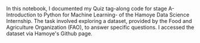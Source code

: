 In this notebook, I documented my Quiz tag-along code for stage A- Introduction to Python for Machine Learning- of the Hamoye Data Science Internship.
The task involved exploring a dataset, provided by the Food and Agriculture Organization (FAO), to answer specific questions. 
I accessed the dataset via Hamoye's Github page.
